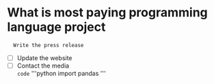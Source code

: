 # What is most paying programming language project
      Write the press release
- [ ] Update the website
- [ ] Contact the media <br>
`code`
'''python
import pandas
'''
